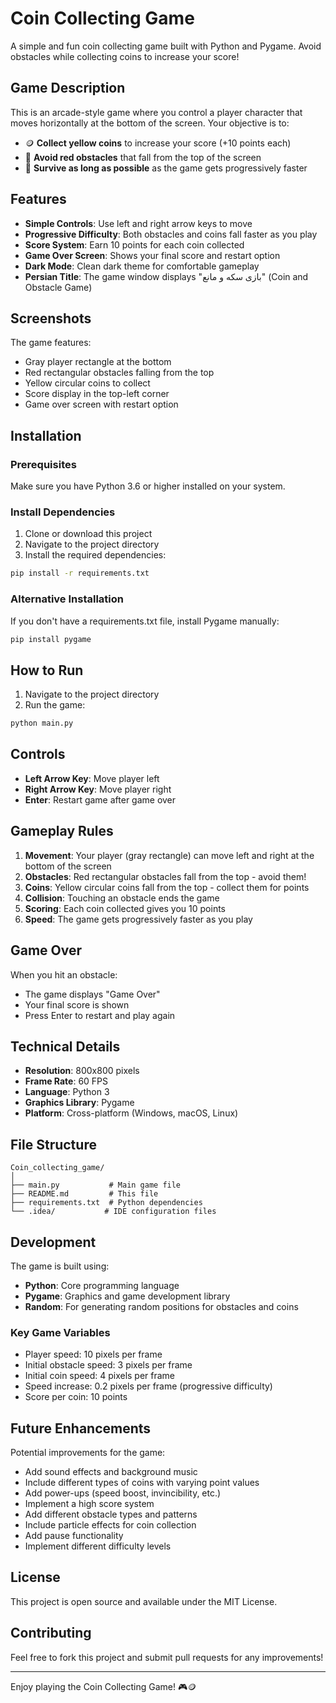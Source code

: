 # Coin Collecting Game

A simple and fun coin collecting game built with Python and Pygame. Avoid obstacles while collecting coins to increase your score!

## Game Description

This is an arcade-style game where you control a player character that moves horizontally at the bottom of the screen. Your objective is to:
- 🪙 **Collect yellow coins** to increase your score (+10 points each)
- 🚫 **Avoid red obstacles** that fall from the top of the screen
- 🎯 **Survive as long as possible** as the game gets progressively faster

## Features

- **Simple Controls**: Use left and right arrow keys to move
- **Progressive Difficulty**: Both obstacles and coins fall faster as you play
- **Score System**: Earn 10 points for each coin collected
- **Game Over Screen**: Shows your final score and restart option
- **Dark Mode**: Clean dark theme for comfortable gameplay
- **Persian Title**: The game window displays "بازی سکه و مانع" (Coin and Obstacle Game)

## Screenshots

The game features:
- Gray player rectangle at the bottom
- Red rectangular obstacles falling from the top
- Yellow circular coins to collect
- Score display in the top-left corner
- Game over screen with restart option

## Installation

### Prerequisites

Make sure you have Python 3.6 or higher installed on your system.

### Install Dependencies

1. Clone or download this project
2. Navigate to the project directory
3. Install the required dependencies:

```bash
pip install -r requirements.txt
```

### Alternative Installation

If you don't have a requirements.txt file, install Pygame manually:

```bash
pip install pygame
```

## How to Run

1. Navigate to the project directory
2. Run the game:

```bash
python main.py
```

## Controls

- **Left Arrow Key**: Move player left
- **Right Arrow Key**: Move player right
- **Enter**: Restart game after game over

## Gameplay Rules

1. **Movement**: Your player (gray rectangle) can move left and right at the bottom of the screen
2. **Obstacles**: Red rectangular obstacles fall from the top - avoid them!
3. **Coins**: Yellow circular coins fall from the top - collect them for points
4. **Collision**: Touching an obstacle ends the game
5. **Scoring**: Each coin collected gives you 10 points
6. **Speed**: The game gets progressively faster as you play

## Game Over

When you hit an obstacle:
- The game displays "Game Over"
- Your final score is shown
- Press Enter to restart and play again

## Technical Details

- **Resolution**: 800x800 pixels
- **Frame Rate**: 60 FPS
- **Language**: Python 3
- **Graphics Library**: Pygame
- **Platform**: Cross-platform (Windows, macOS, Linux)

## File Structure

```
Coin_collecting_game/
│
├── main.py           # Main game file
├── README.md         # This file
├── requirements.txt  # Python dependencies
└── .idea/           # IDE configuration files
```

## Development

The game is built using:
- **Python**: Core programming language
- **Pygame**: Graphics and game development library
- **Random**: For generating random positions for obstacles and coins

### Key Game Variables

- Player speed: 10 pixels per frame
- Initial obstacle speed: 3 pixels per frame
- Initial coin speed: 4 pixels per frame
- Speed increase: 0.2 pixels per frame (progressive difficulty)
- Score per coin: 10 points

## Future Enhancements

Potential improvements for the game:
- Add sound effects and background music
- Include different types of coins with varying point values
- Add power-ups (speed boost, invincibility, etc.)
- Implement a high score system
- Add different obstacle types and patterns
- Include particle effects for coin collection
- Add pause functionality
- Implement different difficulty levels

## License

This project is open source and available under the MIT License.

## Contributing

Feel free to fork this project and submit pull requests for any improvements!

---

Enjoy playing the Coin Collecting Game! 🎮🪙
